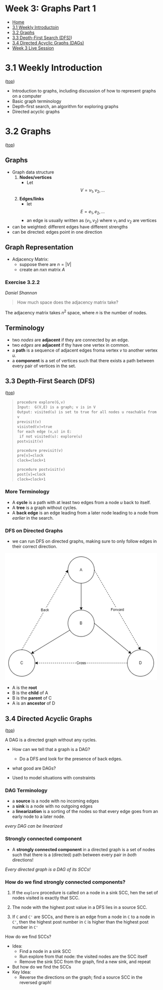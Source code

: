 # Week 3: Graphs Part 1

- [Home](/README.md#async-table-of-contents)
- [3.1 Weekly Introductoin](#31-weekly-introduction)
- [3.2 Graphs](#32-graphs)
- [3.3 Depth-First Search (DFS)](#33-depth-first-search-dfs))
- [3.4 Directed Acyclic Graphs (DAGs)](#34-directed-acyclic-graphs)
- [Week 3 Live Session](#week-3-live-session)

# 3.1 Weekly Introduction
([top](#week-3-graphs-part-1))

- Introduction to graphs, including discussion of how to represent graphs on a computer
- Basic graph terminology
- Depth-first search, an algorithm for exploring graphs
- Directed acyclic graphs

# 3.2 Graphs
([top](#week-3-graphs-part-1))

## Graphs
- Graph data structure
  1. **Nodes/vertices**
     - Let $$V={v_1,v_2,...}$$
  2. **Edges/links**
     - let $$E={e_1,e_2,...}$$
     - an edge is usually written as $(v_1,v_2)$ where $v_1$ and $v_2$ are vertices
- can be weighted: different edges have different strengths
- can be directed: edges point in one direction

## Graph Representation
- Adjacency Matrix:
  - suppose there are $n=|V|$
  - create an $nxn$ matrix $A$

### Exercise 3.2.2
*Daniel Shannon*
> How much space does the adjacency matrix take?

The adjacency matrix takes $n^2$ space, where $n$ is the number of nodes.

## Terminology
- two *nodes* are **adjacent** if they are connected by an edge.
- two *edges* are **adjacent** if thy have one vertex in common.
- a **path** is a sequence of adjacent edges froma vertex *v* to another vertex *u*.
- a **component** is a set of vertices such that there exists a path between every pair of vertices in the set.

## 3.3 Depth-First Search (DFS)
([top](#week-3-graphs-part-1))

>```
>procedure explore(G,v)
>Input:  G(V,E) is a graph; v is in V
>Output: visited(u) is set to true for all nodes u reachable from v
>previsit(v)
>visisted(v)=true
>for each edge (v,u) in E:
>  if not visited(u): explore(u)
>postvisit(v)
>```
>
>```
>procedure previsit(v)
>pre[v]=clock
>clock=clock+1
>```
>```
>procedure postvisit(v)
>post[v]=clock
>clock=clock+1
>```
> 

### More Terminology
- A **cycle** is a path with at least two edges from a node *u* back to itself.
- A **tree** is a graph without cycles.
- A **back edge** is an edge leading from a later node leading to a node from *earlier* in the search.

### DFS on Directed Graphs
- we can run DFS on directed graphs, making sure to only follow edges in their correct direction.

<img src="DFSTree.png" width=500 alt="DFS Tree" title="DFS Tree"/>

- A is the **root**
- B is the **child** of A
- B is the **parent** of C
- A is an **ancestor** of D

## 3.4 Directed Acyclic Graphs
([top](#week-3-graphs-part-1))

 A DAG is a directed graph without any cycles.
 - How can we tell that a graph is a DAG?
   - Do a DFS and look for the presence of back edges.

- what good are DAGs?
- Used to model situations with constraints

### DAG Terminology
- a **source** is a node with no incoming edges
- a **sink** is a node with no outgoing edges
- a **linearization** is a sorting of the nodes so that every edge goes from an early node to a later node.

*every DAG can be linearized*

### Strongly connected component
- A **strongly connected component** in a directed graph is a set of nodes such that there is a (directed) path between every pair in *both* directions!

*Every directed graph is a DAG of its SCCs!*

### How do we find strongly connected components?
1. If the `explore` procedure is called on a node in a sink SCC, hen the set of nodes visited is exactly that SCC.

2. The node with the highest post value in a DFS lies in a source SCC.

3. If `C` and `C'` are SCCs, and there is an edge from a node in `C` to a node in `C'`, then the highest post number in `C` is higher than the highest post number in `C'`

How do we find SCCs?
- Idea:
  - Find a node in a sink SCC
  - Run explore from that node: the visited nodes are the SCC itself
  - Remove the sink SCC from the graph, find a new sink, and repeat
- But how do we find the SCCs
- Key Idea:
  - Reverse the directions on the graph; find a source SCC in the reversed graph!
  
